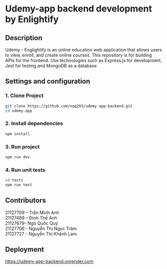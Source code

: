 # Udemy-app backend development by Enlightify

## Description
Udemy - Englightify is an online education web application that allows users to view, enroll, and create online courses. This repository is for building APIs for the frontend. Use technologies such as Express.js for development, Jest for testing and MongoDB as a database

## Settings and configuration
### 1. Clone Project
```bash
git clone https://github.com/nqq203/udemy-app-backend.git
cd udemy-app
```

### 2. Install dependencies
```bash
npm install 
```

### 3. Run project
```bash
npm run dev 
```

### 4. Run unit tests
```bash
cd tests
npm run test 
```

## Contributors
21127709 – Trần Minh Anh\
21127489 – Đinh Thế Anh\
21127679- Ngô Quốc Quý\
21127706 - Nguyễn Thị Ngọc Trâm\
21127727 - Nguyễn Thị Khánh Lam

## Deployment
https://udemy-app-backend.onrender.com

